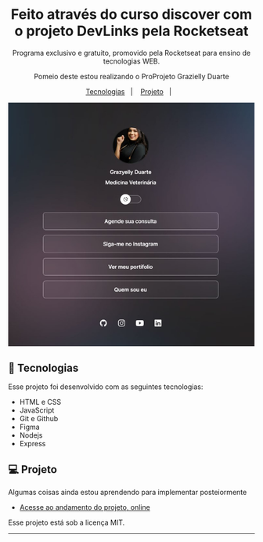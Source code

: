 <h1 align="center"> Feito através do curso discover com o projeto DevLinks pela Rocketseat </h1>

<p align="center">
Programa exclusivo e gratuito, promovido pela Rocketseat para ensino de tecnologias WEB. <br/>
<p align="center">
Pomeio deste estou realizando o ProProjeto Grazielly Duarte <br/>


<p align="center">
  <a href="#-tecnologias">Tecnologias</a>&nbsp;&nbsp;&nbsp;|&nbsp;&nbsp;&nbsp;
  <a href="#-projeto">Projeto</a>&nbsp;&nbsp;&nbsp;|&nbsp;&nbsp;&nbsp;
</p>

<p align="center">
  <img alt="License" src="assets/layougdd.jpg">
</p>



## 🚀 Tecnologias

Esse projeto foi desenvolvido com as seguintes tecnologias:

- HTML e CSS
- JavaScript
- Git e Github
- Figma
- Nodejs 
- Express

## 💻 Projeto

Algumas coisas ainda estou aprendendo para implementar posteiormente 

- [Acesse ao andamento do projeto, online](https://srjohn1.github.io/Project-DevLinks/#)





Esse projeto está sob a licença MIT.

---

